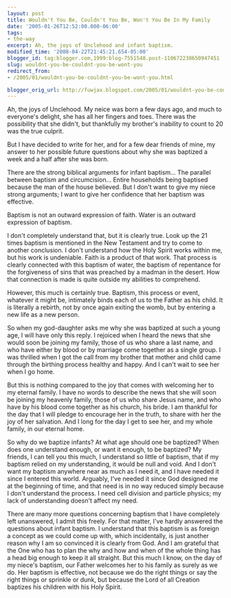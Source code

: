 ```yaml
---
layout: post
title: Wouldn't You Be, Couldn't You Be, Won't You Be In My Family
date: '2005-01-26T12:52:00.000-06:00'
tags:
- the-way
excerpt: Ah, the joys of Unclehood and infant baptism.
modified_time: '2008-04-22T21:45:21.654-05:00'
blogger_id: tag:blogger.com,1999:blog-7551548.post-110672238650947451
slug: wouldnt-you-be-couldnt-you-be-wont-you
redirect_from: 
- /2005/01/wouldnt-you-be-couldnt-you-be-wont-you.html

blogger_orig_url: http://fuwjax.blogspot.com/2005/01/wouldnt-you-be-couldnt-you-be-wont-you.html
---
```


Ah, the joys of Unclehood.  My neice was born a few days ago, and much to everyone's delight, she has all her fingers and toes.  There was the possibility that she didn't, but thankfully my brother's inability to count to 20 was the true culprit.

But I have decided to write for her, and for a few dear friends of mine, my answer to her possible future questions about why she was baptized a week and a half after she was born.

There are the strong biblical arguments for infant baptism...  The parallel between baptism and circumcision...  Entire households being baptised because the man of the house believed.  But I don't want to give my niece strong arguments; I want to give her confidence that her baptism was effective.

Baptism is not an outward expression of faith.  Water is an outward expression of baptism.

I don't completely understand that, but it is clearly true.  Look up the 21 times baptism is mentioned in the New Testament and try to come to another conclusion.  I don't understand how the Holy Spirit works within me, but his work is undeniable.  Faith is a product of that work.  That process is clearly connected with this baptism of water, the baptism of repentance for the forgiveness of sins that was preached by a madman in the desert.  How that connection is made is quite outside my abilities to comprehend.

However, this much is certainly true.  Baptism, this process or event, whatever it might be, intimately binds each of us to the Father as his child.  It is literally a rebirth, not by once again exiting the womb, but by entering a new life as a new person.

So when my god-daughter asks me why she was baptized at such a young age, I will have only this reply.  I rejoiced when I heard the news that she would soon be joining my family, those of us who share a last name, and who have either by blood or by marriage come together as a single group.  I was thrilled when I got the call from my brother that mother and child came through the birthing process healthy and happy.  And I can't wait to see her when I go home.

But this is nothing compared to the joy that comes with welcoming her to my eternal family.  I have no words to describe the news that she will soon be joining my heavenly family, those of us who share Jesus name, and who have by his blood come together as his church, his bride.  I am thankful for the day that I will pledge to encourage her in the truth, to share with her the joy of her salvation.  And I long for the day I get to see her, and my whole family, in our eternal home.

So why do we baptize infants?  At what age should one be baptized?  When does one understand enough, or want it enough, to be baptized?  My friends, I can tell you this much, I understand so little of baptism, that if my baptism relied on my understanding, it would be null and void.  And I don't want my baptism anywhere near as much as I need it, and I have needed it since I entered this world.  Arguably, I've needed it since God designed me at the beginning of time, and that need is in no way reduced simply because I don't understand the process.  I need cell division and particle physics; my lack of understanding doesn't affect my need.

There are many more questions concerning baptism that I have completely left unanswered, I admit this freely.  For that matter, I've hardly answered the questions about infant baptism.  I understand that this baptism is as foreign a concept as we could come up with, which incidentally, is just another reason why I am so convinced it is clearly from God.  And I am grateful that the One who has to plan the why and how and when of the whole thing has a head big enough to keep it all straight.  But this much I know, on the day of my niece's baptism, our Father welcomes her to his family as surely as we do.  Her baptism is effective, not because we do the right things or say the right things or sprinkle or dunk, but because the Lord of all Creation baptizes his children with his Holy Spirit.